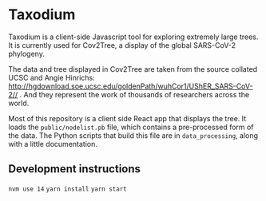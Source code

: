 # Taxodium

Taxodium is a client-side Javascript tool for exploring extremely large trees. It is currently used for Cov2Tree, a display of the global SARS-CoV-2 phylogeny.

The data and tree displayed in Cov2Tree are taken from the source collated UCSC and Angie Hinrichs: http://hgdownload.soe.ucsc.edu/goldenPath/wuhCor1/UShER_SARS-CoV-2// . And they represent the work of thousands of researchers across the world.

Most of this repository is a client side React app that displays the tree. It loads the `public/nodelist.pb` file, which contains a pre-processed form of the data. The Python scripts that build this file are in `data_processing`, along with a little documentation.


## Development instructions
`nvm use 14`
`yarn install`
`yarn start`
